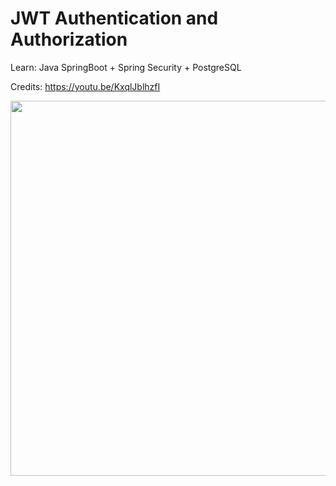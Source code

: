 # JWT Authentication and Authorization
 Learn: Java SpringBoot + Spring Security + PostgreSQL

 Credits: https://youtu.be/KxqlJblhzfI

 <img src="https://github.com/Alexk0309/JWT-Authentication-and-Authorization/assets/71051680/d545266e-da8e-453a-ae7d-ffa8f747be53" width="600" />

